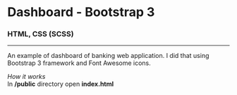 # Dashboard - Bootstrap 3

### **HTML, CSS (SCSS)** 

---

An example of dashboard of banking web application. I did that using Bootstrap 3 framework and Font Awesome icons.

*How it works*  
In **/public** directory open **index.html**
